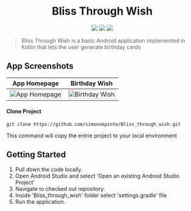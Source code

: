 <h1 align="center">Bliss Through Wish</h1>

<p align="center">
<img src="https://img.shields.io/badge/Built%20using-Android Studio-1f425f.svg">
<img src="https://travis-ci.org/fossasia/badge-magic-android.svg?branch=development">
<img src="https://img.shields.io/badge/Made%20with-Kotlin-1f425f.svg">
</p>

> Bliss Through Wish is a basic Android application implemented in Kotlin that lets the user generate birthday cards 


## App Screenshots

App Homepage         |  Birthday Wish
:-------------------------:|:-------------------------:
<img src="https://user-images.githubusercontent.com/53074235/111423833-dc4d0f00-8716-11eb-829b-c06a27665467.jpg" title="App Homepage " width="100%"> |<img src="https://user-images.githubusercontent.com/53074235/111423843-de16d280-8716-11eb-9ca9-d6558919233e.jpg" title="Birthday Wish" width="100%">

#### Clone Project

```shell
git clone https://github.com/simonnepinto/Bliss_through_wish.git
```


This command  will copy the entrie project to your local  environment

## Getting Started

1.  Pull down the code locally.
2.  Open Android Studio and select 'Open an existing Android Studio Project'
3.  Navigate to checked out repository.
4.  Inside 'Bliss_through_wish' folder select 'settings.gradle' file
5.  Run the application.
